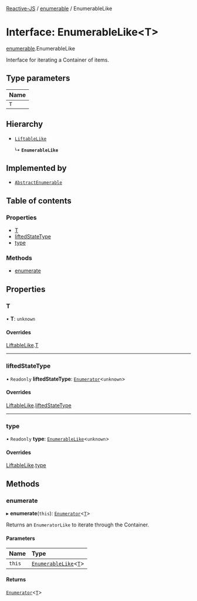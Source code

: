 [Reactive-JS](../README.md) / [enumerable](../modules/enumerable.md) / EnumerableLike

# Interface: EnumerableLike<T\>

[enumerable](../modules/enumerable.md).EnumerableLike

Interface for iterating a Container of items.

## Type parameters

| Name |
| :------ |
| `T` |

## Hierarchy

- [`LiftableLike`](liftable.LiftableLike.md)

  ↳ **`EnumerableLike`**

## Implemented by

- [`AbstractEnumerable`](../classes/enumerable.AbstractEnumerable.md)

## Table of contents

### Properties

- [T](enumerable.EnumerableLike.md#t)
- [liftedStateType](enumerable.EnumerableLike.md#liftedstatetype)
- [type](enumerable.EnumerableLike.md#type)

### Methods

- [enumerate](enumerable.EnumerableLike.md#enumerate)

## Properties

### T

• **T**: `unknown`

#### Overrides

[LiftableLike](liftable.LiftableLike.md).[T](liftable.LiftableLike.md#t)

___

### liftedStateType

• `Readonly` **liftedStateType**: [`Enumerator`](../classes/enumerable.Enumerator.md)<`unknown`\>

#### Overrides

[LiftableLike](liftable.LiftableLike.md).[liftedStateType](liftable.LiftableLike.md#liftedstatetype)

___

### type

• `Readonly` **type**: [`EnumerableLike`](enumerable.EnumerableLike.md)<`unknown`\>

#### Overrides

[LiftableLike](liftable.LiftableLike.md).[type](liftable.LiftableLike.md#type)

## Methods

### enumerate

▸ **enumerate**(`this`): [`Enumerator`](../classes/enumerable.Enumerator.md)<[`T`](enumerable.EnumerableLike.md#t)\>

Returns an `EnumeratorLike` to iterate through the Container.

#### Parameters

| Name | Type |
| :------ | :------ |
| `this` | [`EnumerableLike`](enumerable.EnumerableLike.md)<[`T`](enumerable.EnumerableLike.md#t)\> |

#### Returns

[`Enumerator`](../classes/enumerable.Enumerator.md)<[`T`](enumerable.EnumerableLike.md#t)\>
